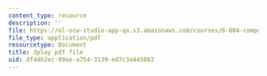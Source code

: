 ```yaml
---
content_type: resource
description: ''
file: https://ol-ocw-studio-app-qa.s3.amazonaws.com/courses/6-004-computation-structures-spring-2017/df44b2ec99aea7543139ed7c3a445063_4PkKI_S9TIQ.pdf
file_type: application/pdf
resourcetype: Document
title: 3play pdf file
uid: df44b2ec-99ae-a754-3139-ed7c3a445063
---
```


